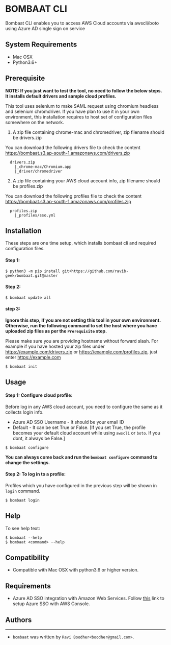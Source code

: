 
# BOMBAAT CLI

Bombaat CLI enables you to access AWS Cloud accounts via awscli/boto using Azure AD single sign on service

## System Requirements
* Mac OSX
* Python3.6+


## Prerequisite

**NOTE: If you just want to test the tool, no need to follow the below steps. It installs default drivers and sample cloud profiles.**

This tool uses selenium to make SAML request using chromium headless and selenium chromdriver. If you have plan to use it in your own environment, this installation requires to host set of configuration files somewhere on the network.

1. A zip file containing chrome-mac and chromedriver, zip filename should be drivers.zip

  You can download the following drivers file to check the content https://bombaat.s3.ap-south-1.amazonaws.com/drivers.zip

  ```shell
    drivers.zip
      |_chrome-mac/Chromium.app
      |_driver/chromedriver
  ```

2. A zip file containing your AWS cloud account info, zip filename should be profiles.zip

  You can download the following profiles file to check the content https://bombaat.s3.ap-south-1.amazonaws.com/profiles.zip

  ```shell
    profiles.zip
      |_profiles/sso.yml
  ```

## Installation

These steps are one time setup, which installs bombaat cli and required configuration files.

#### Step 1:
```shell
$ python3 -m pip install git+https://github.com/ravib-geek/bombaat.git@master
```

#### Step 2:
```shell
$ bombaat update all
```

#### step 3:
**Ignore this step, if you are not setting this tool in your own environment. Otherwise, run the following command to set the host where you have uploaded zip files as per the `Prerequisite` step.**

Please make sure you are providing hostname without forward slash. For example if you have hosted your zip files under https://example.com/drivers.zip or https://example.com/profiles.zip, just enter https://example.com

```shell
$ bombaat init
```

## Usage

#### Step 1: Configure cloud profile:

Before log in any AWS cloud account, you need to configure the same as it collects login info.

* Azure AD SSO Username - It should be your email ID
* Default - It can be set True or False. [If you set True, the profile becomes your default cloud account while using `awscli` or `boto`. If you dont, it always be False.]

```shell
$ bombaat configure
```
**You can always come back and run the `bombaat configure` command to change the settings.**

#### Step 2: To log in to a profile:

Profiles which you have configured in the previous step will be shown in `login` command.

```shell
$ bombaat login
```

## Help

To see help text:

```shell
$ bombaat --help
$ bombaat <command> --help
```

## Compatibility

* Compatible with Mac OSX with python3.6 or higher version.

## Requirements
* Azure AD SSO integration with Amazon Web Services. Follow [this](https://docs.microsoft.com/en-us/azure/active-directory/saas-apps/amazon-web-service-tutorial) link to setup Azure SSO with AWS Console.

## Authors
-------
* `bombaat` was written by `Ravi Boodher<boodher@gmail.com>`.
